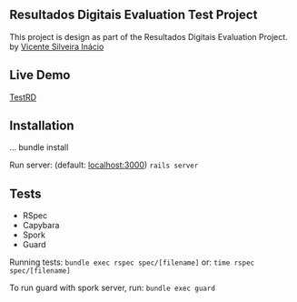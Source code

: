 ## Resultados Digitais Evaluation Test Project

This project is design as part of the Resultados Digitais Evaluation Project.
by [Vicente Silveira Inácio](https://br.linkedin.com/pub/vicente-silveira-inácio/25/734/588)

## Live Demo

[TestRD](https://testrd.herokuapp.com/)

## Installation

...
bundle install

Run server: (default: [localhost:3000](http://localhost:3000))
```rails server```

## Tests

* RSpec
* Capybara
* Spork
* Guard

Running tests:
```bundle exec rspec spec/[filename]```
or:
```time rspec spec/[filename]```

To run guard with spork server, run:
```bundle exec guard```